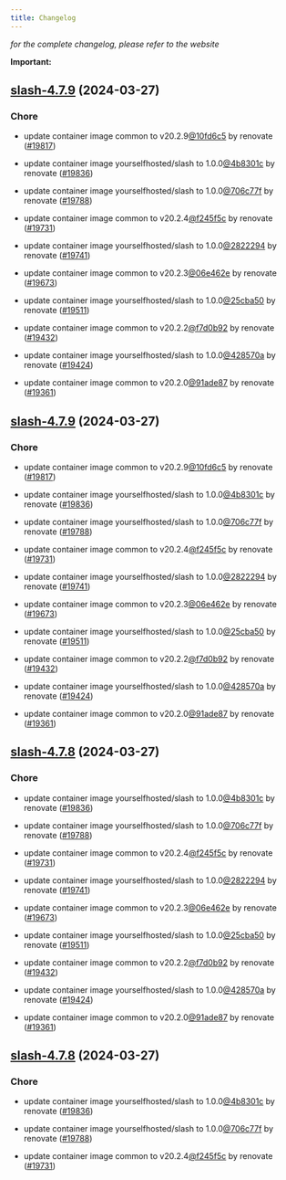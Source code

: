 ```yaml
---
title: Changelog
---
```



*for the complete changelog, please refer to the website*

**Important:**


## [slash-4.7.9](https://github.com/truecharts/charts/compare/slash-4.6.0...slash-4.7.9) (2024-03-27)

### Chore



- update container image common to v20.2.9[@10fd6c5](https://github.com/10fd6c5) by renovate ([#19817](https://github.com/truecharts/charts/issues/19817))

- update container image yourselfhosted/slash to 1.0.0[@4b8301c](https://github.com/4b8301c) by renovate ([#19836](https://github.com/truecharts/charts/issues/19836))

- update container image yourselfhosted/slash to 1.0.0[@706c77f](https://github.com/706c77f) by renovate ([#19788](https://github.com/truecharts/charts/issues/19788))

- update container image common to v20.2.4[@f245f5c](https://github.com/f245f5c) by renovate ([#19731](https://github.com/truecharts/charts/issues/19731))

- update container image yourselfhosted/slash to 1.0.0[@2822294](https://github.com/2822294) by renovate ([#19741](https://github.com/truecharts/charts/issues/19741))

- update container image common to v20.2.3[@06e462e](https://github.com/06e462e) by renovate ([#19673](https://github.com/truecharts/charts/issues/19673))

- update container image yourselfhosted/slash to 1.0.0[@25cba50](https://github.com/25cba50) by renovate ([#19511](https://github.com/truecharts/charts/issues/19511))

- update container image common to v20.2.2[@f7d0b92](https://github.com/f7d0b92) by renovate ([#19432](https://github.com/truecharts/charts/issues/19432))

- update container image yourselfhosted/slash to 1.0.0[@428570a](https://github.com/428570a) by renovate ([#19424](https://github.com/truecharts/charts/issues/19424))

- update container image common to v20.2.0[@91ade87](https://github.com/91ade87) by renovate ([#19361](https://github.com/truecharts/charts/issues/19361))


## [slash-4.7.9](https://github.com/truecharts/charts/compare/slash-4.6.0...slash-4.7.9) (2024-03-27)

### Chore



- update container image common to v20.2.9[@10fd6c5](https://github.com/10fd6c5) by renovate ([#19817](https://github.com/truecharts/charts/issues/19817))

- update container image yourselfhosted/slash to 1.0.0[@4b8301c](https://github.com/4b8301c) by renovate ([#19836](https://github.com/truecharts/charts/issues/19836))

- update container image yourselfhosted/slash to 1.0.0[@706c77f](https://github.com/706c77f) by renovate ([#19788](https://github.com/truecharts/charts/issues/19788))

- update container image common to v20.2.4[@f245f5c](https://github.com/f245f5c) by renovate ([#19731](https://github.com/truecharts/charts/issues/19731))

- update container image yourselfhosted/slash to 1.0.0[@2822294](https://github.com/2822294) by renovate ([#19741](https://github.com/truecharts/charts/issues/19741))

- update container image common to v20.2.3[@06e462e](https://github.com/06e462e) by renovate ([#19673](https://github.com/truecharts/charts/issues/19673))

- update container image yourselfhosted/slash to 1.0.0[@25cba50](https://github.com/25cba50) by renovate ([#19511](https://github.com/truecharts/charts/issues/19511))

- update container image common to v20.2.2[@f7d0b92](https://github.com/f7d0b92) by renovate ([#19432](https://github.com/truecharts/charts/issues/19432))

- update container image yourselfhosted/slash to 1.0.0[@428570a](https://github.com/428570a) by renovate ([#19424](https://github.com/truecharts/charts/issues/19424))

- update container image common to v20.2.0[@91ade87](https://github.com/91ade87) by renovate ([#19361](https://github.com/truecharts/charts/issues/19361))


## [slash-4.7.8](https://github.com/truecharts/charts/compare/slash-4.6.0...slash-4.7.8) (2024-03-27)

### Chore



- update container image yourselfhosted/slash to 1.0.0[@4b8301c](https://github.com/4b8301c) by renovate ([#19836](https://github.com/truecharts/charts/issues/19836))

- update container image yourselfhosted/slash to 1.0.0[@706c77f](https://github.com/706c77f) by renovate ([#19788](https://github.com/truecharts/charts/issues/19788))

- update container image common to v20.2.4[@f245f5c](https://github.com/f245f5c) by renovate ([#19731](https://github.com/truecharts/charts/issues/19731))

- update container image yourselfhosted/slash to 1.0.0[@2822294](https://github.com/2822294) by renovate ([#19741](https://github.com/truecharts/charts/issues/19741))

- update container image common to v20.2.3[@06e462e](https://github.com/06e462e) by renovate ([#19673](https://github.com/truecharts/charts/issues/19673))

- update container image yourselfhosted/slash to 1.0.0[@25cba50](https://github.com/25cba50) by renovate ([#19511](https://github.com/truecharts/charts/issues/19511))

- update container image common to v20.2.2[@f7d0b92](https://github.com/f7d0b92) by renovate ([#19432](https://github.com/truecharts/charts/issues/19432))

- update container image yourselfhosted/slash to 1.0.0[@428570a](https://github.com/428570a) by renovate ([#19424](https://github.com/truecharts/charts/issues/19424))

- update container image common to v20.2.0[@91ade87](https://github.com/91ade87) by renovate ([#19361](https://github.com/truecharts/charts/issues/19361))


## [slash-4.7.8](https://github.com/truecharts/charts/compare/slash-4.6.0...slash-4.7.8) (2024-03-27)

### Chore



- update container image yourselfhosted/slash to 1.0.0[@4b8301c](https://github.com/4b8301c) by renovate ([#19836](https://github.com/truecharts/charts/issues/19836))

- update container image yourselfhosted/slash to 1.0.0[@706c77f](https://github.com/706c77f) by renovate ([#19788](https://github.com/truecharts/charts/issues/19788))

- update container image common to v20.2.4[@f245f5c](https://github.com/f245f5c) by renovate ([#19731](https://github.com/truecharts/charts/issues/19731))